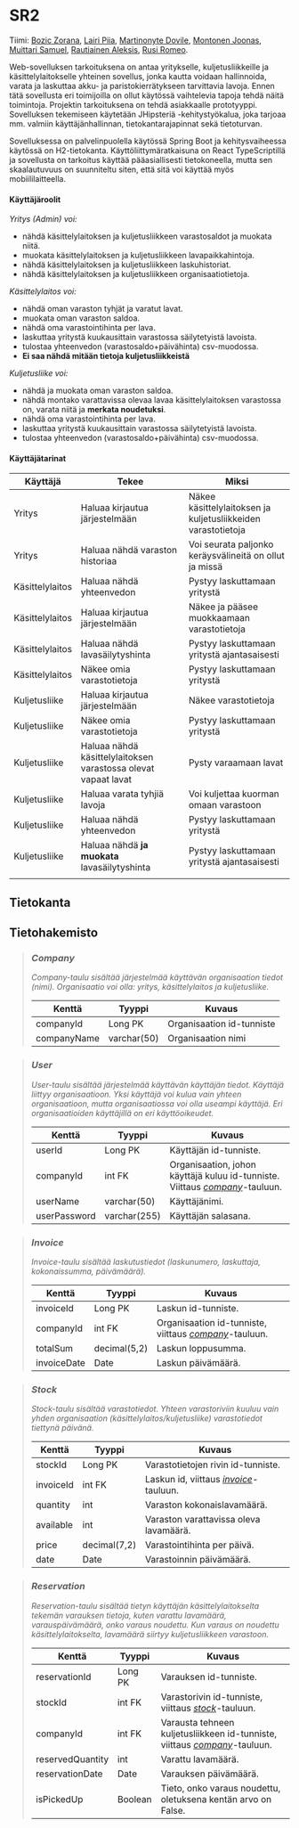 # SR2

Tiimi: [Bozic Zorana](https://github.com/zokaas), [Lairi Piia](https://github.com/piialairi), [Martinonyte Dovile](https://github.com/dovile-mart), [Montonen Joonas](https://github.com/F0rsu), [Muittari Samuel](https://github.com/samuelmuittari), [Rautiainen Aleksis](https://github.com/aleraut), [Rusi Romeo](https://github.com/romeorusi).
<!--
## Johdanto

Johdantoon kirjoitetaan lyhyt, ytimekäs kuvaus siitä, mikä on projektin aihe,
kuka on asiakas (käyttäjä), mitä hän haluaa ja saa järjestelmältä, mitä
tekniikoita käytetään ja mitä konkreettisesti on valmiina, kun projekti päättyy.

-   Järjestelmän tarkoitus ja tiivis kuvaus siitä, mistä on kyse ja kenelle järjestelmä on tarkoitettu.
-   Toteutus- ja toimintaympäristö lyhyesti:  
    -   Palvelinpuolen ratkaisut ja teknologiat (esim. palvelinteknologia, mikä tietokantajärjestelmä on käytössä)
    -   Käyttöliittymäratkaisut ja teknologiat (esim. päätelaitteet: puhelin,
    täppäri, desktop)

    -->
    
Web-sovelluksen tarkoituksena on antaa yritykselle, kuljetusliikkeille ja käsittelylaitokselle yhteinen sovellus, jonka kautta voidaan hallinnoida, varata ja laskuttaa akku- ja paristokierrätykseen tarvittavia lavoja. Ennen tätä sovellusta eri toimijoilla on ollut käytössä vaihtelevia tapoja tehdä näitä toimintoja. Projektin tarkoituksena on tehdä asiakkaalle prototyyppi. 
Sovelluksen tekemiseen käytetään JHipsteriä -kehitystyökalua, joka tarjoaa mm. valmiin käyttäjänhallinnan, tietokantarajapinnat sekä tietoturvan.

Sovelluksessa on palvelinpuolella käytössä Spring Boot ja kehitysvaiheessa käytössä on H2-tietokanta. Käyttöliittymäratkaisuna on React TypeScriptillä ja sovellusta on tarkoitus käyttää pääasiallisesti tietokoneella, mutta sen skaalautuvuus on suunniteltu siten, että sitä voi käyttää myös mobiililaitteella. 
<!--
## Järjestelmän määrittely

Määrittelyssä järjestelmää tarkastellaan käyttäjän näkökulmasta. Järjestelmän
toiminnot hahmotellaan käyttötapausten tai käyttäjätarinoiden kautta, ja kuvataan järjestelmän
käyttäjäryhmät.

-   Lyhyt kuvaus käyttäjäryhmistä (rooleista)
Sovelluksen käyttäjät: Yritys, Käsittelylaitos, Kuljetusliikkeet 1-4
-   Käyttäjäroolit ja roolien tarvitsemat toiminnot, esim. käyttötapauskaaviona
    (use case diagram) tai käyttäjätarinoina.
-   Lyhyt kuvaus käyttötapauksista tai käyttäjätarinat

Kuvauksissa kannattaa harkita, mikä on toteuttajalle ja asiakkaalle oleellista
tietoa ja keskittyä siihen.

## Käyttöliittymä

Esitetään käyttöliittymän tärkeimmät (vain ne!) näkymät sekä niiden väliset siirtymät käyttöliittymäkaaviona. 

Jos näkymän tarkoitus ei ole itsestään selvä, se pitää kuvata lyhyesti.
-->

#### Käyttäjäroolit 

_Yritys (Admin) voi:_

- nähdä käsittelylaitoksen ja kuljetusliikkeen varastosaldot ja muokata niitä.
- muokata käsittelylaitoksen ja kuljetusliikkeen lavapaikkahintoja.
- nähdä käsittelylaitoksen ja kuljetusliikkeen laskuhistoriat.
- nähdä käsittelylaitoksen ja kuljetusliikkeen organisaatiotietoja.

_Käsittelylaitos voi:_

- nähdä oman varaston tyhjät ja varatut lavat.
- muokata oman varaston saldoa.
- nähdä oma varastointihinta per lava.
- laskuttaa yritystä kuukausittain varastossa säilytetyistä lavoista.
- tulostaa yhteenvedon (varastosaldo+päivähinta) csv-muodossa.
- **Ei saa nähdä mitään tietoja kuljetusliikkeistä**



_Kuljetusliike voi:_

- nähdä ja muokata oman varaston saldoa.
- nähdä montako varattavissa olevaa lavaa käsittelylaitoksen varastossa on, varata niitä ja **merkata noudetuksi**.
- nähdä oma varastointihinta per lava.
- laskuttaa yritystä kuukausittain varastossa säilytetyistä lavoista.
- tulostaa yhteenvedon (varastosaldo+päivähinta) csv-muodossa.

#### Käyttäjätarinat

|Käyttäjä | Tekee | Miksi|
|---|---|---|
|Yritys |Haluaa kirjautua järjestelmään | Näkee käsittelylaitoksen ja kuljetusliikkeiden varastotietoja|
|Yritys |Haluaa nähdä varaston historiaa | Voi seurata paljonko keräysvälineitä on ollut ja missä |
|Käsittelylaitos |Haluaa nähdä yhteenvedon | Pystyy laskuttamaan yritystä|
|Käsittelylaitos| Haluaa kirjautua järjestelmään | Näkee ja pääsee muokkaamaan varastotietoja|
|Käsittelylaitos| Haluaa nähdä lavasäilytyshinta | Pystyy laskuttamaan yritystä ajantasaisesti |
|Käsittelylaitos | Näkee omia varastotietoja | Pystyy laskuttamaan yritystä |
|Kuljetusliike | Haluaa kirjautua järjestelmään | Näkee varastotietoja | 
|Kuljetusliike | Näkee omia varastotietoja | Pystyy laskuttamaan yritystä |
|Kuljetusliike | Haluaa nähdä käsittelylaitoksen varastossa olevat vapaat lavat | Pysty varaamaan lavat | 
|Kuljetusliike | Haluaa varata tyhjiä lavoja | Voi kuljettaa kuorman omaan varastoon | 
|Kuljetusliike |Haluaa nähdä yhteenvedon | Pystyy laskuttamaan yritystä|
|Kuljetusliike | Haluaa nähdä **ja muokata** lavasäilytyshinta | Pystyy laskuttamaan yritystä ajantasaisesti |
| | | | 


## Tietokanta
<!--
Järjestelmään säilöttävä ja siinä käsiteltävät tiedot ja niiden väliset suhteet
kuvataan käsitekaaviolla. Käsitemalliin sisältyy myös taulujen välisten viiteyhteyksien ja avainten
määritykset. Tietokanta kuvataan käyttäen jotain kuvausmenetelmää, joko ER-kaaviota ja UML-luokkakaaviota.

Lisäksi kukin järjestelmän tietoelementti ja sen attribuutit kuvataan
tietohakemistossa. Tietohakemisto tarkoittaa yksinkertaisesti vain jokaisen elementin (taulun) ja niiden
attribuuttien (kentät/sarakkeet) listausta ja lyhyttä kuvausta esim. tähän tyyliin:
-->
## Tietohakemisto

> ### _Company_
> _Company-taulu sisältää järjestelmää käyttävän organisaation tiedot (nimi). Organisaatio voi olla: yritys, käsittelylaitos ja kuljetusliike._
>
> Kenttä | Tyyppi | Kuvaus
> ------ | ------ | ------
> companyId | Long PK | Organisaation id-tunniste
> companyName | varchar(50) | Organisaation nimi

> ### _User_
> _User-taulu sisältää järjestelmää käyttävän käyttäjän tiedot. Käyttäjä liittyy organisaatioon. Yksi käyttäjä voi kulua vain yhteen organisaatioon, mutta organisaatiossa voi olla useampi käyttäjä. Eri organisaatioiden käyttäjillä on eri käyttöoikeudet._
>
> Kenttä | Tyyppi | Kuvaus
> ------ | ------ | ------
> userId | Long PK | Käyttäjän id-tunniste.
> companyId | int FK | Organisaation, johon käyttäjä kuluu id-tunniste. Viittaus [_company_](#company)-tauluun.
> userName | varchar(50) | Käyttäjänimi.
> userPassword | varchar(255) | Käyttäjän salasana.

> ### _Invoice_
> _Invoice-taulu sisältää laskutustiedot (laskunumero, laskuttaja, kokonaissumma, päivämäärä)._
>
> Kenttä | Tyyppi | Kuvaus
> ------ | ------ | ------
> invoiceId | Long PK | Laskun id-tunniste.
> companyId | int FK | Organisaation id-tunniste, viittaus [_company_](#company)-tauluun.
> totalSum | decimal(5,2) | Laskun loppusumma.
> invoiceDate | Date | Laskun päivämäärä.

> ### _Stock_
> _Stock-taulu sisältää varastotiedot. Yhteen varastoriviin kuuluu vain yhden organisaation (käsittelylaitos/kuljetusliike) varastotiedot tiettynä päivänä._
>
> Kenttä | Tyyppi | Kuvaus
> ------ | ------ | ------
> stockId | Long PK | Varastotietojen rivin id-tunniste.
> invoiceId | int FK | Laskun id, viittaus  [_invoice_](#invoice)-tauluun.
> quantity | int |  Varaston kokonaislavamäärä.
> available | int | Varaston varattavissa oleva lavamäärä.
> price | decimal(7,2) | Varastointihinta per päivä.
> date | Date | Varastoinnin päivämäärä.

> ### _Reservation_
> _Reservation-taulu sisältää tietyn käyttäjän käsittelylaitokselta tekemän varauksen tietoja, kuten varattu lavamäärä, varauspäivämäärä, onko varaus noudettu. Kun varaus on noudettu käsittelylaitokselta, lavamäärä siirtyy kuljetusliikkeen varastoon._
>
> Kenttä | Tyyppi | Kuvaus |
> ---|---|---|
> reservationId | Long PK | Varauksen id-tunniste.
> stockId | int FK | Varastorivin id-tunniste, viittaus [_stock_](#stock)-tauluun.
> companyId | int FK | Varausta tehneen kuljetusliikkeen id-tunniste, viittaus [_company_](#company)-tauluun.
> reservedQuantity | int | Varattu lavamäärä.
> reservationDate | Date | Varauksen päivämäärä.
> isPickedUp | Boolean | Tieto, onko varaus noudettu, oletuksena kentän arvo on False.


<!--



## Tekninen kuvaus

Teknisessä kuvauksessa esitetään järjestelmän toteutuksen suunnittelussa tehdyt tekniset
ratkaisut, esim.

-   Missä mikäkin järjestelmän komponentti ajetaan (tietokone, palvelinohjelma)
    ja komponenttien väliset yhteydet (vaikkapa tähän tyyliin:
    https://security.ufl.edu/it-workers/risk-assessment/creating-an-information-systemdata-flow-diagram/)
-   Palvelintoteutuksen yleiskuvaus: teknologiat, deployment-ratkaisut yms.
-   Keskeisten rajapintojen kuvaukset, esimerkit REST-rajapinta. Tarvittaessa voidaan rajapinnan käyttöä täsmentää
    UML-sekvenssikaavioilla.
-   Toteutuksen yleisiä ratkaisuja, esim. turvallisuus.

Tämän lisäksi

-   ohjelmakoodin tulee olla kommentoitua
-   luokkien, metodien ja muuttujien tulee olla kuvaavasti nimettyjä ja noudattaa
    johdonmukaisia nimeämiskäytäntöjä
-   ohjelmiston pitää olla organisoitu komponentteihin niin, että turhalta toistolta
    vältytään

## Testaus

Tässä kohdin selvitetään, miten ohjelmiston oikea toiminta varmistetaan
testaamalla projektin aikana: millaisia testauksia tehdään ja missä vaiheessa.
Testauksen tarkemmat sisällöt ja testisuoritusten tulosten raportit kirjataan
erillisiin dokumentteihin.

Tänne kirjataan myös lopuksi järjestelmän tunnetut ongelmat, joita ei ole korjattu.

## Asennustiedot

Järjestelmän asennus on syytä dokumentoida kahdesta näkökulmasta:

-   järjestelmän kehitysympäristö: miten järjestelmän kehitysympäristön saisi
    rakennettua johonkin toiseen koneeseen

-   järjestelmän asentaminen tuotantoympäristöön: miten järjestelmän saisi
    asennettua johonkin uuteen ympäristöön.

Asennusohjeesta tulisi ainakin käydä ilmi, miten käytettävä tietokanta ja
käyttäjät tulee ohjelmistoa asentaessa määritellä (käytettävä tietokanta,
käyttäjätunnus, salasana, tietokannan luonti yms.).

## Käynnistys- ja käyttöohje

Tyypillisesti tässä riittää kertoa ohjelman käynnistykseen tarvittava URL sekä
mahdolliset kirjautumiseen tarvittavat tunnukset. Jos järjestelmän
käynnistämiseen tai käyttöön liittyy joitain muita toimenpiteitä tai toimintajärjestykseen liittyviä asioita, nekin kerrotaan tässä yhteydessä.

Usko tai älä, tulet tarvitsemaan tätä itsekin, kun tauon jälkeen palaat
järjestelmän pariin !


Back end sovellus käynnistyy komentorivillä komennolla "./mvnw" osoitteessa "localhost:8080" ja front end -sovellus käynnistyy komennolla "npm start" osoitteessa "localhost:"

Sovellus on käytettävissä myös osoitteessa: "tähän tulee heroku tms. osoite"
-->
